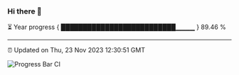 ### Hi there 👋

⏳ Year progress { ██████████████████████████▁▁▁▁ } 89.46 %

---

⏰ Updated on Thu, 23 Nov 2023 12:30:51 GMT

![Progress Bar CI](https://github.com/liununu/liununu/workflows/Progress%20Bar%20CI/badge.svg)
